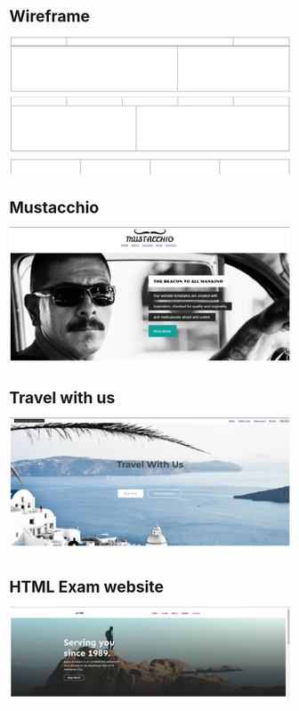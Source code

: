 
<h1> Wireframe </h1>

<a href="https://github.com/BRajendra10/HTML/tree/main/WIREFRAME-HTML-TABLE"><img src="https://github.com/BRajendra10/HTML/blob/fc266a290f76b31d2f54a3ddccc90e94a91bc138/WIREFRAME-HTML-TABLE/Wireframe.png"></a>

<h1> Mustacchio </h1>

<a href="https://github.com/BRajendra10/HTML/tree/main/MUSTACCHIO-HTML"><img src="https://github.com/BRajendra10/HTML/blob/23432c8e0d34236f204fb7b570f0926e0583e2cf/MUSTACCHIO-HTML/Images/Mustacchio.png"></a>

<h1> Travel with us </h1>

<a href="https://github.com/BRajendra10/HTML/tree/main/travel%20with%20us"><img src="https://github.com/BRajendra10/HTML/blob/503307181d2668107dc3250717251d93015d8d46/travel%20with%20us/Images/Travel%20with%20us.png"></a>

<h1> HTML Exam website </h1>

<a href="https://github.com/BRajendra10/HTML/tree/main/HTML-Exam"><img src="https://github.com/BRajendra10/HTML/blob/6bee0ef81538f9fbb8d15cc4a0f143fe066cdf5b/HTML-Exam/Images/HTML-Exam.png">
</a>

